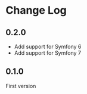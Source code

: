 # Change Log

## 0.2.0

- Add support for Symfony 6
- Add support for Symfony 7

## 0.1.0

First version
